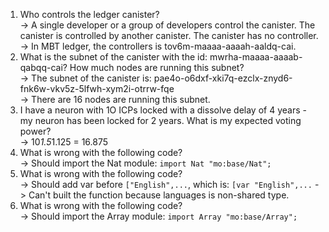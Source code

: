 1. Who controls the ledger canister?  
-> A single developer or a group of developers control the canister. The canister is controlled by another canister. The canister has no controller.  
-> In MBT ledger, the controllers is tov6m-maaaa-aaaah-aaldq-cai.  
2. What is the subnet of the canister with the id: mwrha-maaaa-aaaab-qabqq-cai? How much nodes are running this subnet?  
-> The subnet of the canister is: pae4o-o6dxf-xki7q-ezclx-znyd6-fnk6w-vkv5z-5lfwh-xym2i-otrrw-fqe  
-> There are 16 nodes are running this subnet.
3. I have a neuron with 1O ICPs locked with a dissolve delay of 4 years - my neuron has been locked for 2 years. What is my expected voting power?  
-> 10*1.5*1.125 = 16.875   
4. What is wrong with the following code?  
-> Should import the Nat module: ```import Nat "mo:base/Nat";```  
5. What is wrong with the following code?  
-> Should add var before ```["English",...```, which is: ```[var "English",...```
-> Can't built the function because languages is non-shared type.  
6. What is wrong with the following code?  
-> Should import the Array module: ```import Array "mo:base/Array";```  